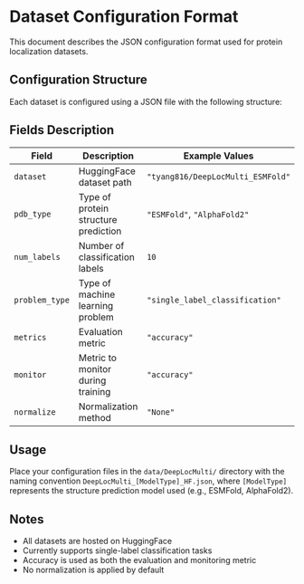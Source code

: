 # Dataset Configuration Format

This document describes the JSON configuration format used for protein localization datasets.

## Configuration Structure

Each dataset is configured using a JSON file with the following structure:

## Fields Description

| Field | Description | Example Values |
|-------|-------------|----------------|
| `dataset` | HuggingFace dataset path | `"tyang816/DeepLocMulti_ESMFold"` |
| `pdb_type` | Type of protein structure prediction | `"ESMFold"`, `"AlphaFold2"` |
| `num_labels` | Number of classification labels | `10` |
| `problem_type` | Type of machine learning problem | `"single_label_classification"` |
| `metrics` | Evaluation metric | `"accuracy"` |
| `monitor` | Metric to monitor during training | `"accuracy"` |
| `normalize` | Normalization method | `"None"` |

## Usage

Place your configuration files in the `data/DeepLocMulti/` directory with the naming convention `DeepLocMulti_[ModelType]_HF.json`, where `[ModelType]` represents the structure prediction model used (e.g., ESMFold, AlphaFold2).

## Notes

- All datasets are hosted on HuggingFace
- Currently supports single-label classification tasks
- Accuracy is used as both the evaluation and monitoring metric
- No normalization is applied by default